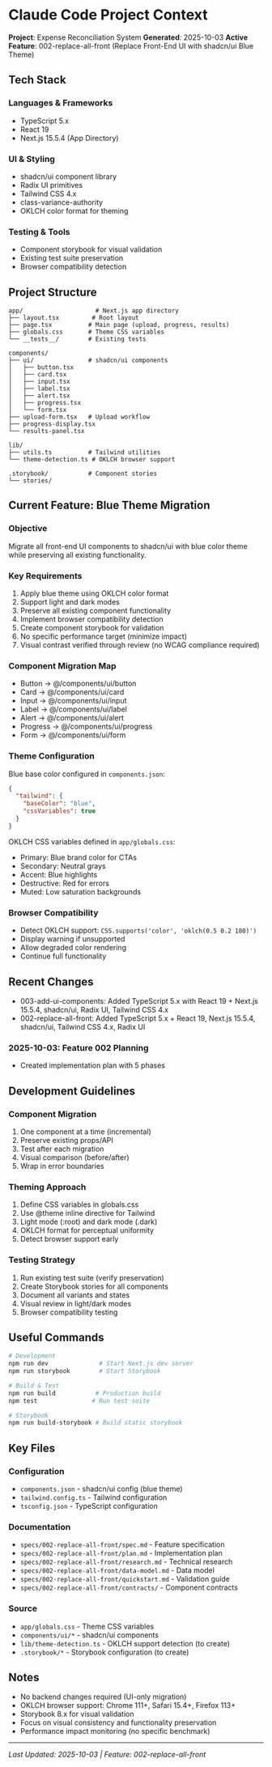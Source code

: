 # Claude Code Project Context

**Project**: Expense Reconciliation System
**Generated**: 2025-10-03
**Active Feature**: 002-replace-all-front (Replace Front-End UI with shadcn/ui Blue Theme)

## Tech Stack

### Languages & Frameworks
- TypeScript 5.x
- React 19
- Next.js 15.5.4 (App Directory)

### UI & Styling
- shadcn/ui component library
- Radix UI primitives
- Tailwind CSS 4.x
- class-variance-authority
- OKLCH color format for theming

### Testing & Tools
- Component storybook for visual validation
- Existing test suite preservation
- Browser compatibility detection

## Project Structure

```
app/                    # Next.js app directory
├── layout.tsx         # Root layout
├── page.tsx          # Main page (upload, progress, results)
├── globals.css       # Theme CSS variables
└── __tests__/        # Existing tests

components/
├── ui/               # shadcn/ui components
│   ├── button.tsx
│   ├── card.tsx
│   ├── input.tsx
│   ├── label.tsx
│   ├── alert.tsx
│   ├── progress.tsx
│   └── form.tsx
├── upload-form.tsx   # Upload workflow
├── progress-display.tsx
└── results-panel.tsx

lib/
├── utils.ts          # Tailwind utilities
└── theme-detection.ts # OKLCH browser support

.storybook/           # Component stories
└── stories/
```

## Current Feature: Blue Theme Migration

### Objective
Migrate all front-end UI components to shadcn/ui with blue color theme while preserving all existing functionality.

### Key Requirements
1. Apply blue theme using OKLCH color format
2. Support light and dark modes
3. Preserve all existing component functionality
4. Implement browser compatibility detection
5. Create component storybook for validation
6. No specific performance target (minimize impact)
7. Visual contrast verified through review (no WCAG compliance required)

### Component Migration Map
- Button → @/components/ui/button
- Card → @/components/ui/card
- Input → @/components/ui/input
- Label → @/components/ui/label
- Alert → @/components/ui/alert
- Progress → @/components/ui/progress
- Form → @/components/ui/form

### Theme Configuration
Blue base color configured in `components.json`:
```json
{
  "tailwind": {
    "baseColor": "blue",
    "cssVariables": true
  }
}
```

OKLCH CSS variables defined in `app/globals.css`:
- Primary: Blue brand color for CTAs
- Secondary: Neutral grays
- Accent: Blue highlights
- Destructive: Red for errors
- Muted: Low saturation backgrounds

### Browser Compatibility
- Detect OKLCH support: `CSS.supports('color', 'oklch(0.5 0.2 180)')`
- Display warning if unsupported
- Allow degraded color rendering
- Continue full functionality

## Recent Changes
- 003-add-ui-components: Added TypeScript 5.x with React 19 + Next.js 15.5.4, shadcn/ui, Radix UI, Tailwind CSS 4.x
- 002-replace-all-front: Added TypeScript 5.x + React 19, Next.js 15.5.4, shadcn/ui, Tailwind CSS 4.x, Radix UI

### 2025-10-03: Feature 002 Planning
- Created implementation plan with 5 phases

## Development Guidelines

### Component Migration
1. One component at a time (incremental)
2. Preserve existing props/API
3. Test after each migration
4. Visual comparison (before/after)
5. Wrap in error boundaries

### Theming Approach
1. Define CSS variables in globals.css
2. Use @theme inline directive for Tailwind
3. Light mode (:root) and dark mode (.dark)
4. OKLCH format for perceptual uniformity
5. Detect browser support early

### Testing Strategy
1. Run existing test suite (verify preservation)
2. Create Storybook stories for all components
3. Document all variants and states
4. Visual review in light/dark modes
5. Browser compatibility testing

## Useful Commands

```bash
# Development
npm run dev              # Start Next.js dev server
npm run storybook        # Start Storybook

# Build & Test
npm run build           # Production build
npm test               # Run test suite

# Storybook
npm run build-storybook # Build static storybook
```

## Key Files

### Configuration
- `components.json` - shadcn/ui config (blue theme)
- `tailwind.config.ts` - Tailwind configuration
- `tsconfig.json` - TypeScript configuration

### Documentation
- `specs/002-replace-all-front/spec.md` - Feature specification
- `specs/002-replace-all-front/plan.md` - Implementation plan
- `specs/002-replace-all-front/research.md` - Technical research
- `specs/002-replace-all-front/data-model.md` - Data model
- `specs/002-replace-all-front/quickstart.md` - Validation guide
- `specs/002-replace-all-front/contracts/` - Component contracts

### Source
- `app/globals.css` - Theme CSS variables
- `components/ui/*` - shadcn/ui components
- `lib/theme-detection.ts` - OKLCH support detection (to create)
- `.storybook/*` - Storybook configuration (to create)

## Notes

- No backend changes required (UI-only migration)
- OKLCH browser support: Chrome 111+, Safari 15.4+, Firefox 113+
- Storybook 8.x for visual validation
- Focus on visual consistency and functionality preservation
- Performance impact monitoring (no specific benchmark)

---
*Last Updated: 2025-10-03 | Feature: 002-replace-all-front*
